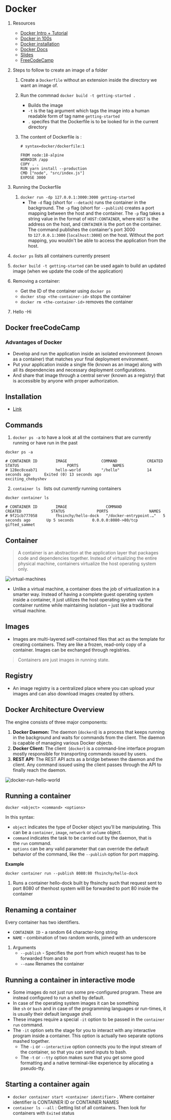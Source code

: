 # Docker 
1. Resources
	- [Docker Intro + Tutorial](https://www.youtube.com/watch?v=pTFZFxd4hOI&t=1330s)
	- [Docker in 100s](https://www.youtube.com/watch?v=Gjnup-PuquQ)
	- [Docker installation](https://www.youtube.com/watch?v=K03beiGemKQ) 
	- [Docker Docs](https://docs.docker.com/)
	- [Slides](https://docs.google.com/presentation/d/1nzzvHQuBJAqdjlPDUl0l2_rU-MAu8jctu1Gt66vlHHM/edit#slide=id.g10838dd9226_0_15)
	- [FreeCodeCamp](https://www.freecodecamp.org/news/the-docker-handbook/)
 
2. Steps to follow to create an image of a folder
	1. Create a `Dockerfile` without an extension inside the directory we want an image of.
	2. Run the commnad `docker build -t getting-started .` 
		- Builds the image
		- `-t` is the tag argument which tags the image into a human readable form of tag name `getting-started` 
		- `.` specifes that the Dockerfile is to be looked for in the current directory
	3.  The content of Dockerfile is :
 
		```
		# syntax=docker/dockerfile:1
		
		FROM node:18-alpine
		WORKDIR /app
		COPY . .
		RUN yarn install --production
		CMD ["node", "src/index.js"]
		EXPOSE 3000
		```
  
3. Running the Dockerfile
	1. `docker run -dp 127.0.0.1:3000:3000 getting-started` 
		-  The `-d` flag (short for `--detach`) runs the container in the background. The `-p` flag (short for `--publish`) creates a port mapping between the host and the container. The `-p` flag takes a string value in the format of `HOST:CONTAINER`, where `HOST` is the address on the host, and `CONTAINER` is the port on the container. The command publishes the container's port 3000 to `127.0.0.1:3000` (`localhost:3000`) on the host. Without the port mapping, you wouldn't be able to access the application from the host.
4. `docker ps` lists all containers currently present
5.  `docker build -t getting-started` can be used again to build an updated image (when we update the code of the application)
6. Removing a container:
	- Get the ID of the container using `docker ps`
	- `docker stop <the-container-id>` stops the container
	- `docker rm <the-container-id>` removes the container
 7. Hello
	-Hi 



## Docker freeCodeCamp
### Advantages of Docker
- Develop and run the application inside an isolated environment (known as a container) that matches your final deployment environment.
- Put your application inside a single file (known as an image) along with all its dependencies and necessary deployment configurations.
- And share that image through a central server (known as a registry) that is accessible by anyone with proper authorization.
## Installation
- [Link](https://docs.docker.com/engine/install/ubuntu/)
## Commands
1. `docker ps -a` to have a look at all the containers that are currently running or have run in the past
```
docker ps -a

# CONTAINER ID        IMAGE               COMMAND             CREATED             STATUS                     PORTS               NAMES
# 128ec8ceab71        hello-world         "/hello"            14 seconds ago      Exited (0) 13 seconds ago                      exciting_chebyshev
```
2. `container ls ` lists out *currently* running containers 
```
docker container ls

# CONTAINER ID        IMAGE                 COMMAND                  CREATED             STATUS              PORTS                  NAMES
# 9f21cb777058        fhsinchy/hello-dock   "/docker-entrypoint.…"   5 seconds ago       Up 5 seconds        0.0.0.0:8080->80/tcp   gifted_sammet
```
## Container
  
> A container is an abstraction at the application layer that packages code and dependencies together. Instead of virtualizing the entire physical machine, containers virtualize the host operating system only.

 ![virtual-machines](https://www.freecodecamp.org/news/content/images/2021/04/virtual-machines.svg)
 - Unlike a virtual machine, a container does the job of virtualization in a smarter way. Instead of having a complete guest operating system inside a container, it just utilizes the host operating system via the container runtime while maintaining isolation – just like a traditional virtual machine.

## Images
- Images are multi-layered self-contained files that act as the template for creating containers. They are like a frozen, read-only copy of a container. Images can be exchanged through registries.
> Containers are just images in running state.

## Registry
- An image registry is a centralized place where you can upload your images and can also download images created by others.

## Docker Architecture Overview
The engine consists of three major components:

1. **Docker Daemon:** The daemon (`dockerd`) is a process that keeps running in the background and waits for commands from the client. The daemon is capable of managing various Docker objects.
2. **Docker Client:** The client  (`docker`) is a command-line interface program mostly responsible for transporting commands issued by users.
3. **REST API:** The REST API acts as a bridge between the daemon and the client. Any command issued using the client passes through the API to finally reach the daemon.

![docker-run-hello-world](https://www.freecodecamp.org/news/content/images/2021/01/docker-run-hello-world.svg)

## Running a container 
```
docker <object> <command> <options>
```

In this syntax:

- `object` indicates the type of Docker object you'll be manipulating. This can be a `container`, `image`, `network` or `volume` object.
- `command` indicates the task to be carried out by the daemon, that is the `run` command.
- `options` can be any valid parameter that can override the default behavior of the command, like the `--publish` option for port mapping.

**Example**
```
docker container run --publish 8080:80 fhsinchy/hello-dock
```
1. Runs a container hello-dock built by fhsinchy such that request sent to port 8080 of thenhost system willl be forwarded to port 80 inside the container
## Renaming a container 
Every container has two identifiers.
- `CONTAINER ID` - a random 64 character-long string
- `NAME` - combination of two random words, joined with an underscore
1. Arguments
	- `--publish` - Specifies the port from which reuqest has to be forwarded from and to
	- `--name` Renames the container
## Running a container in interactive mode
- Some images do not just run some pre-configured program. These are instead configured to run a shell by default.
- In case of the operating system images it can be something like `sh` or `bash` and in case of the programming languages or run-times, it is usually their default language shell.
- These images require a special `-it` option to be passed in the `container run` command.
- The `-it` option sets the stage for you to interact with any interactive program inside a container. This option is actually two separate options mashed together.
	- The `-i` or `--interactive` option connects you to the input stream of the container, so that you can send inputs to bash.
	- The `-t` or `--tty` option makes sure that you get some good formatting and a native terminal-like experience by allocating a pseudo-tty.
 
## Starting a container again
- `docker container start <container identifier>` . Where container identifier is CONTAINER ID or CONTAINER NAMES
- `container ls --all` : Getting list of all containers. Then look for containers with `Exited` status

